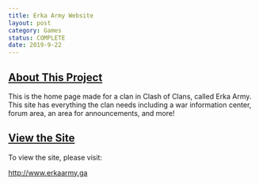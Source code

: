 ```yaml
---
title: Erka Army Website
layout: post
category: Games
status: COMPLETE
date: 2019-9-22
---
```


## <u>About This Project</u>

This is the home page made for a clan in Clash of Clans, called Erka Army.  This site has everything the clan needs including a war information center, forum area, an area for announcements, and more!


## <u>View the Site</u>

To view the site, please visit:

<a target="_blank" href="http://www.erkaarmy.ga">http://www.erkaarmy.ga</a>
